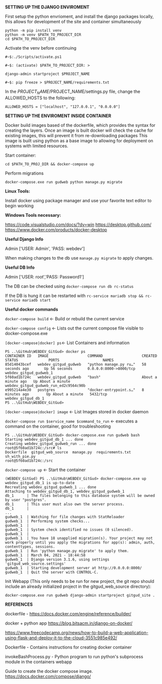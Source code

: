 
**SETTING UP THE DJANGO ENVIROMENT**

First setup the python envrioment, and install the django packages locally, this allows for development of the site and container simultaneously

```
python -m pip install venv
python -m venv $PATH_TO_PROJECT_DIR
cd $PATH_TO_PROJECT_DIR
```

Activate the venv before continuing
```
#~$:./Scripts/activate.ps1

#~$: (activate) $PATH_TO_PROJECT_DIR: >

django-admin startproject $PROJECT_NAME

#~$: pip freeze > $PROJECT_NAME/requirements.txt
```
In the $PROJECT_NAME/$PROJECT_NAME/settings.py file, change the ALLOWED_HOSTS to the following:

`ALLOWED_HOSTS = ["localhost", "127.0.0.1", "0.0.0.0"]`


**SETTING UP THE ENVIROMENT INSIDE CONTAINER**

Docker build images based of the dockerfile, which provides the syntax for creating the layers.
Once an image is built docker will check the cache for existing images, this will prevent it from re-downloading packages
This image is built using python as a base image to allowing for deployment on systems with limited resources.

Start container:

`cd $PATH_TO_PROJ_DIR && docker-compose up`

Perform migrations 

`docker-compose.exe run gudweb python manage.py migrate`


**Linux Tools:**

Install docker using package manager and use your favorite text editor to begin working


**Windows Tools necessary:**

https://code.visualstudio.com/docs/?dv=win
https://desktop.github.com/
https://www.docker.com/products/docker-desktop

**Useful Django Info**

Admin ['USER: Admin', 'PASS: webdev']

When making changes to the db use `manage.py migrate` to apply changes.

**Useful DB Info**

Admin ['USER: root','PASS: Password1']

The DB can be checked using `docker-compose run db rc-status`

If the DB is hung it can be restarted with `rc-service mariadb stop && rc-service mariadb start`

**Useful docker commands**

`docker-compose build` <- Build or rebuild the current service

`docker-compose config` <- Lists out the current compose file visible to docker-compose.exe

`[docker-compose|docker] ps`<- List Containers and information
```
PS ..\GitHub\WEBDEV_GitGud> docker ps
CONTAINER ID   IMAGE                  COMMAND                  CREATED              STATUS              PORTS                    NAMES
85d14043bcef   webdev_gitgud_gudweb   "python manage.py ru…"   58 seconds ago       Up 56 seconds       0.0.0.0:8000->8000/tcp   webdev_gitgud_gudweb_1
5f60ad1b724c   webdev_gitgud_gudweb   "bash"                   About a minute ago   Up About a minute                            webdev_gitgud_gudweb_run_ed2c9564c90b
e995214a4e30   postgres               "docker-entrypoint.s…"   8 minutes ago        Up About a minute   5432/tcp                 webdev_gitgud_db_1
PS ..\GitHub\WEBDEV_GitGud> 
```
`[docker-compose|docker] image` <- List Images stored in docker daemon

`docker-compose run $service_name $command_to_run` <- executes a command on the container, good for troubleshooting
```
PS ..\GitHub\WEBDEV_GitGud> docker-compose.exe run gudweb bash
Starting webdev_gitgud_db_1 ... done
Creating webdev_gitgud_gudweb_run ... done
root@5f60ad1b724c:/src# ls
Dockerfile  gitgud_web_source  manage.py  requirements.txt  sh_with_pie.py
root@5f60ad1b724c:/src
```

`docker-compose up` <- Start the container
```
(WEBDEV_GitGud) PS ..\GitHub\WEBDEV_GitGud> docker-compose.exe up
webdev_gitgud_db_1 is up-to-date
Recreating webdev_gitgud_gudweb_1 ... done
Attaching to webdev_gitgud_db_1, webdev_gitgud_gudweb_1
db_1      | The files belonging to this database system will be owned by user "postgres".
db_1      | This user must also own the server process.
db_1      |
...
gudweb_1  | Watching for file changes with StatReloader
gudweb_1  | Performing system checks...
gudweb_1  |
gudweb_1  | System check identified no issues (0 silenced).
gudweb_1  |
gudweb_1  | You have 18 unapplied migration(s). Your project may not work properly until you apply the migrations for app(s): admin, auth, contenttypes, sessions.
gudweb_1  | Run 'python manage.py migrate' to apply them.
gudweb_1  | March 04, 2021 - 18:44:58
gudweb_1  | Django version 3.1.6, using settings 'gitgud_web_source.settings'
gudweb_1  | Starting development server at http://0.0.0.0:8000/
gudweb_1  | Quit the server with CONTROL-C.
```


Init Webapp (This only needs to be run for new project, the git repo should include an already initialized project in the gitgud_web_source directory):

`docker-compose.exe run gudweb django-admin startproject gitgud_site .`

**REFERENCES**

dockerfile - https://docs.docker.com/engine/reference/builder/

docker + python app
https://blog.bitsacm.in/django-on-docker/

https://www.freecodecamp.org/news/how-to-build-a-web-application-using-flask-and-deploy-it-to-the-cloud-3551c985e492/

Dockerfile - Contains instructions for creating docker container

invokeBashProcess.py - Python program to run python's subprocess module in the containers webapp

Guide to create the docker compose image.
https://docs.docker.com/compose/django/


